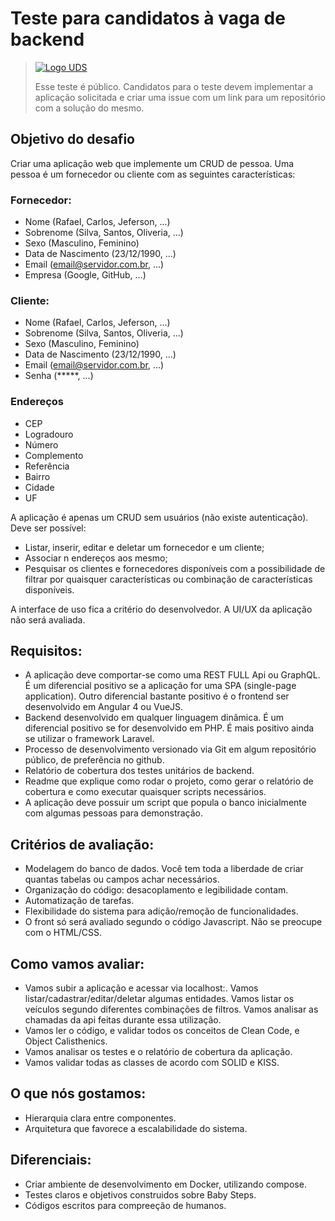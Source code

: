 # Teste para candidatos à vaga de backend

> [![Logo UDS]()](https://www.uds.com.br)
>
> Esse teste é público. Candidatos para o teste devem implementar a aplicação solicitada e criar uma issue com um link para um repositório com a solução do mesmo.

## Objetivo do desafio
Criar uma aplicação web que implemente um CRUD de pessoa. Uma pessoa é um fornecedor ou cliente com as seguintes características:

### Fornecedor:
- Nome (Rafael, Carlos, Jeferson, ...)
- Sobrenome (Silva, Santos, Oliveria, ...)
- Sexo (Masculino, Feminino)
- Data de Nascimento (23/12/1990, ...)
- Email (email@servidor.com.br, ...)
- Empresa (Google, GitHub, ...)

### Cliente:
- Nome (Rafael, Carlos, Jeferson, ...)
- Sobrenome (Silva, Santos, Oliveria, ...)
- Sexo (Masculino, Feminino)
- Data de Nascimento (23/12/1990, ...)
- Email (email@servidor.com.br, ...)
- Senha (*****, ...)

### Endereços
- CEP
- Logradouro
- Número
- Complemento
- Referência
- Bairro
- Cidade
- UF

A aplicação é apenas um CRUD sem usuários (não existe autenticação). Deve ser possível:
- Listar, inserir, editar e deletar um fornecedor e um cliente;
- Associar n endereços aos mesmo;
- Pesquisar os clientes e fornecedores disponíveis com a possibilidade de filtrar por quaisquer características ou combinação de características disponíveis.

A interface de uso fica a critério do desenvolvedor. A UI/UX da aplicação não será avaliada.

## Requisitos:
- A aplicação deve comportar-se como uma REST FULL Api ou GraphQL. É um diferencial positivo se a aplicação for uma SPA (single-page application). Outro diferencial bastante positivo é o frontend ser desenvolvido em Angular 4 ou VueJS.
- Backend desenvolvido em qualquer linguagem dinâmica. É um diferencial positivo se for desenvolvido em PHP. É mais positivo ainda se utilizar o framework Laravel.
- Processo de desenvolvimento versionado via Git em algum repositório público, de preferência no github.
- Relatório de cobertura dos testes unitários de backend.
- Readme que explique como rodar o projeto, como gerar o relatório de cobertura e como executar quaisquer scripts necessários.
- A aplicação deve possuir um script que popula o banco inicialmente com algumas pessoas para demonstração.

## Critérios de avaliação:
- Modelagem do banco de dados. Você tem toda a liberdade de criar quantas tabelas ou campos achar necessários.
- Organização do código: desacoplamento e legibilidade contam.
- Automatização de tarefas.
- Flexibilidade do sistema para adição/remoção de funcionalidades.
- O front só será avaliado segundo o código Javascript. Não se preocupe com o HTML/CSS.

## Como vamos avaliar:
- Vamos subir a aplicação e acessar via localhost:<alguma-porta>. Vamos listar/cadastrar/editar/deletar algumas entidades. Vamos listar os veículos segundo diferentes combinações de filtros. Vamos analisar as chamadas da api feitas durante essa utilização.
- Vamos ler o código, e validar todos os conceitos de Clean Code, e Object Calisthenics.
- Vamos analisar os testes e o relatório de cobertura da aplicação.
- Vamos validar todas as classes de acordo com SOLID e KISS.

## O que nós gostamos:
- Hierarquia clara entre componentes.
- Arquitetura que favorece a escalabilidade do sistema.

## Diferenciais:
- Criar ambiente de desenvolvimento em Docker, utilizando compose.
- Testes claros e objetivos construidos sobre Baby Steps.
- Códigos escritos para compreeção de humanos.

